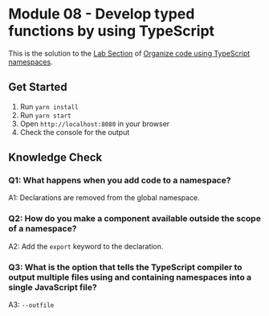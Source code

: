 # Module 08 - Develop typed functions by using TypeScript

This is the solution to the [Lab Section](https://learn.microsoft.com/en-gb/training/modules/typescript-namespaces-organize-code/6-lab) of [Organize code using TypeScript namespaces](https://learn.microsoft.com/en-gb/training/modules/typescript-namespaces-organize-code/).

## Get Started

1. Run `yarn install`
1. Run `yarn start`
1. Open `http://localhost:8080` in your browser
1. Check the console for the output

## Knowledge Check

### Q1: What happens when you add code to a namespace?

A1: Declarations are removed from the global namespace.

### Q2: How do you make a component available outside the scope of a namespace?

A2: Add the `export` keyword to the declaration.

### Q3: What is the option that tells the TypeScript compiler to output multiple files using and containing namespaces into a single JavaScript file?

A3: `--outfile`
